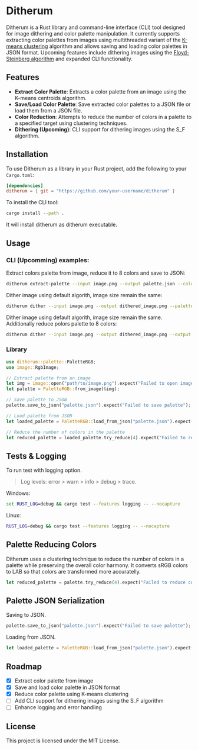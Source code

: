# Ditherum

Ditherum is a Rust library and command-line interface (CLI) tool designed for image dithering and color palette manipulation. It currently supports extracting color palettes from images using multithreaded variant of the [K-means clustering](https://en.wikipedia.org/wiki/K-means_clustering) algorithm and allows saving and loading color palettes in JSON format. Upcoming features include dithering images using the [Floyd-Steinberg algorithm](https://en.wikipedia.org/wiki/Floyd%E2%80%93Steinberg_dithering) and expanded CLI functionality.

## Features

- **Extract Color Palette**: Extracts a color palette from an image using the K-means centroids algorithm.
- **Save/Load Color Palette**: Save extracted color palettes to a JSON file or load them from a JSON file.
- **Color Reduction**: Attempts to reduce the number of colors in a palette to a specified target using clustering techniques.
- **Dithering (Upcoming)**: CLI support for dithering images using the S_F algorithm.

## Installation

To use Ditherum as a library in your Rust project, add the following to your `Cargo.toml`:

```toml
[dependencies]
ditherum = { git = "https://github.com/your-username/ditherum" }
```

To install the CLI tool:

```sh
cargo install --path .
```

It will install ditherum as ditherum executable.

## Usage

### CLI (Upcomming) examples:

Extract colors palette from image, reduce it to 8 colors and save to JSON:

```sh
ditherum extract-palette --input image.png --output palette.json --colors 8
```

Dither image using default algorith, image size remain the same:

```sh
ditherum dither --input image.png --output dithered_image.png --palette palette.json
```

Dither image using default algorith, image size remain the same. Additionally reduce polors palette to 8 colors:

```sh
ditherum dither --input image.png --output dithered_image.png --output-palette reduced_palette.json --colors 8
```

### Library

```rust
use ditherum::palette::PaletteRGB;
use image::RgbImage;

// Extract palette from an image
let img = image::open("path/to/image.png").expect("Failed to open image").to_rgb8();
let palette = PaletteRGB::from_image(&img);

// Save palette to JSON
palette.save_to_json("palette.json").expect("Failed to save palette");

// Load palette from JSON
let loaded_palette = PaletteRGB::load_from_json("palette.json").expect("Failed to load palette");

// Reduce the number of colors in the palette
let reduced_palette = loaded_palette.try_reduce(4).expect("Failed to reduce colors");
```

## Tests & Logging
To run test with logging option.

> Log levels: error > warn > info > debug > trace.

Windows:
```cmd
set RUST_LOG=debug && cargo test --features logging -- --nocapture
```

Linux:
```sh
RUST_LOG=debug && cargo test --features logging -- --nocapture
```

## Palette Reducing Colors

Ditherum uses a clustering technique to reduce the number of colors in a palette while preserving the overall color harmony. It converts sRGB colors to LAB so that colors are transformed more accuratelly.

```rust
let reduced_palette = palette.try_reduce(4).expect("Failed to reduce colors");
```

## Palette JSON Serialization

Saving to JSON.
```rust
palette.save_to_json("palette.json").expect("Failed to save palette");
```

Loading from JSON.
```rust
let loaded_palette = PaletteRGB::load_from_json("palette.json").expect("Failed to load palette");
```

## Roadmap

- [x] Extract color palette from image
- [x] Save and load color palette in JSON format
- [x] Reduce color palette using K-means clustering
- [ ] Add CLI support for dithering images using the S_F algorithm
- [ ] Enhance logging and error handling

## License

This project is licensed under the MIT License.